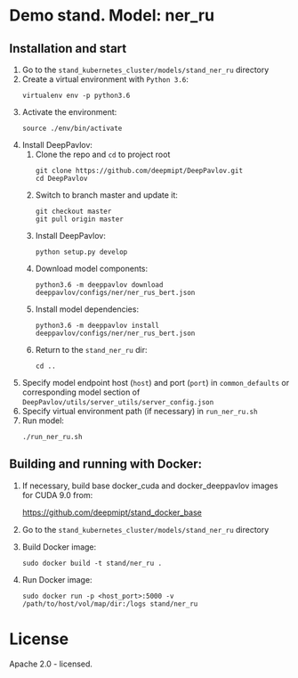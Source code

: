 # Demo stand. Model: ner_ru

## Installation and start
1. Go to the `stand_kubernetes_cluster/models/stand_ner_ru` directory
2. Create a virtual environment with `Python 3.6`:
    ```
    virtualenv env -p python3.6
    ```
3. Activate the environment:
    ```
    source ./env/bin/activate
    ```
4. Install DeepPavlov:
    1. Clone the repo and `cd` to project root
        ```
        git clone https://github.com/deepmipt/DeepPavlov.git
        cd DeepPavlov
        ```
    2. Switch to branch master and update it:
        ```
        git checkout master
        git pull origin master
        ```
    3. Install DeepPavlov:
        ```
        python setup.py develop
        ```
    4. Download model components:
        ```
        python3.6 -m deeppavlov download deeppavlov/configs/ner/ner_rus_bert.json
        ```
    5. Install model dependencies:
        ```
        python3.6 -m deeppavlov install deeppavlov/configs/ner/ner_rus_bert.json
        ```
    6. Return to the `stand_ner_ru` dir:
        ```
        cd ..
        ```
5. Specify model endpoint host (`host`) and port (`port`) in `common_defaults` or corresponding model section of `DeepPavlov/utils/server_utils/server_config.json`
6. Specify virtual environment path (if necessary) in `run_ner_ru.sh`
7. Run model:
    ```
    ./run_ner_ru.sh
    ```

## Building and running with Docker:
1. If necessary, build base docker_cuda and docker_deeppavlov images for CUDA 9.0 from:

   https://github.com/deepmipt/stand_docker_base
  
2. Go to the `stand_kubernetes_cluster/models/stand_ner_ru` directory

3. Build Docker image:
   ```
   sudo docker build -t stand/ner_ru .
   ```
4. Run Docker image:
   ```
   sudo docker run -p <host_port>:5000 -v /path/to/host/vol/map/dir:/logs stand/ner_ru
   ```

# License

Apache 2.0 - licensed.